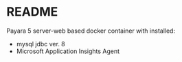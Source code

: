 # README

Payara 5 server-web based docker container with installed:
- mysql jdbc ver. 8
- Microsoft Application Insights Agent
